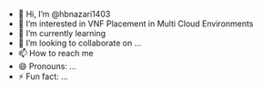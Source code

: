 - 👋 Hi, I’m @hbnazari1403
- 👀 I’m interested in VNF Placement in Multi Cloud Environments
- 🌱 I’m currently learning 
- 💞️ I’m looking to collaborate on ...
- 📫 How to reach me 
- 😄 Pronouns: ...
- ⚡ Fun fact: ...

<!---
hbnazari1403/hbnazari1403 is a ✨ special ✨ repository because its `README.md` (this file) appears on your GitHub profile.
You can click the Preview link to take a look at your changes.
--->
